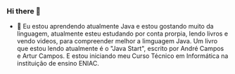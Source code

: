 ### Hi there 👋

- 🌱 Eu estou aprendendo atualmente Java e estou gostando muito da linguagem, atualmente esteu estudando por conta prorpia, lendo livros e vendo videos, para compreender melhor a limguagem Java. Um livro que estou lendo atualmente é o "Java Start", escrito por André Campos e Artur Campos. E estou iniciando meu Curso Técnico em Informática na instituição de ensino ENIAC.


